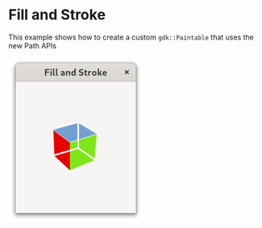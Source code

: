 # Fill and Stroke

This example shows how to create a custom `gdk::Paintable` that uses the new Path APIs

![Screenshot](screenshot.png)
